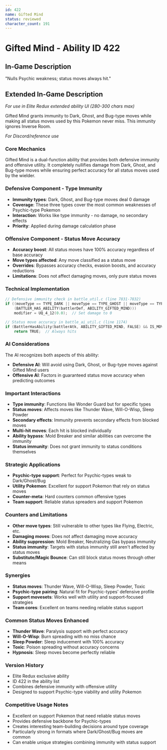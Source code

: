 ```yaml
---
id: 422
name: Gifted Mind
status: reviewed
character_count: 191
---
```


# Gifted Mind - Ability ID 422

## In-Game Description
"Nulls Psychic weakness; status moves always hit."

## Extended In-Game Description
*For use in Elite Redux extended ability UI (280-300 chars max)*

Gifted Mind grants immunity to Dark, Ghost, and Bug-type moves while making all status moves used by this Pokemon never miss. This immunity ignores Inverse Room. 

*For Discord/reference use*

### Core Mechanics
Gifted Mind is a dual-function ability that provides both defensive immunity and offensive utility. It completely nullifies damage from Dark, Ghost, and Bug-type moves while ensuring perfect accuracy for all status moves used by the wielder.

### Defensive Component - Type Immunity
- **Immunity types**: Dark, Ghost, and Bug-type moves deal 0 damage
- **Coverage**: These three types cover the most common weaknesses of Psychic-type Pokemon
- **Interaction**: Works like type immunity - no damage, no secondary effects
- **Priority**: Applied during damage calculation phase

### Offensive Component - Status Move Accuracy
- **Accuracy boost**: All status moves have 100% accuracy regardless of base accuracy
- **Move types affected**: Any move classified as a status move
- **Overrides**: Bypasses accuracy checks, evasion boosts, and accuracy reductions
- **Limitations**: Does not affect damaging moves, only pure status moves

### Technical Implementation
```c
// Defensive immunity check in battle_util.c (line 7831-7832)
if ((moveType == TYPE_DARK || moveType == TYPE_GHOST || moveType == TYPE_BUG) && 
    (BATTLER_HAS_ABILITY(battlerDef, ABILITY_GIFTED_MIND)))
    modifier = UQ_4_12(0.0);  // Set damage to 0

// Status move accuracy in battle_ai_util.c (line 1174)
if (BattlerHasAbility(battlerAtk, ABILITY_GIFTED_MIND, FALSE) && IS_MOVE_STATUS(move)) 
    return TRUE;  // Always hits
```

### AI Considerations
The AI recognizes both aspects of this ability:
- **Defensive AI**: Will avoid using Dark, Ghost, or Bug-type moves against Gifted Mind users
- **Offensive AI**: Factors in guaranteed status move accuracy when predicting outcomes

### Important Interactions
- **Type immunity**: Functions like Wonder Guard but for specific types
- **Status moves**: Affects moves like Thunder Wave, Will-O-Wisp, Sleep Powder
- **Secondary effects**: Immunity prevents secondary effects from blocked moves
- **Multi-hit moves**: Each hit is blocked individually
- **Ability bypass**: Mold Breaker and similar abilities can overcome the immunity
- **Status immunity**: Does not grant immunity to status conditions themselves

### Strategic Applications
- **Psychic-type support**: Perfect for Psychic-types weak to Dark/Ghost/Bug
- **Utility Pokemon**: Excellent for support Pokemon that rely on status moves
- **Counter-meta**: Hard counters common offensive types
- **Team support**: Reliable status spreaders and support Pokemon

### Counters and Limitations
- **Other move types**: Still vulnerable to other types like Flying, Electric, etc.
- **Damaging moves**: Does not affect damaging move accuracy
- **Ability suppression**: Mold Breaker, Neutralizing Gas bypass immunity
- **Status immunity**: Targets with status immunity still aren't affected by status moves
- **Substitute/Magic Bounce**: Can still block status moves through other means

### Synergies
- **Status moves**: Thunder Wave, Will-O-Wisp, Sleep Powder, Toxic
- **Psychic-type pairing**: Natural fit for Psychic-types' defensive profile
- **Support movesets**: Works well with utility and support-focused strategies
- **Team cores**: Excellent on teams needing reliable status support

### Common Status Moves Enhanced
- **Thunder Wave**: Paralysis support with perfect accuracy
- **Will-O-Wisp**: Burn spreading with no miss chance
- **Sleep Powder**: Sleep inducement with 100% accuracy
- **Toxic**: Poison spreading without accuracy concerns
- **Hypnosis**: Sleep moves become perfectly reliable

### Version History
- Elite Redux exclusive ability
- ID 422 in the ability list
- Combines defensive immunity with offensive utility
- Designed to support Psychic-type viability and utility Pokemon

### Competitive Usage Notes
- Excellent on support Pokemon that need reliable status moves
- Provides defensive backbone for Psychic-types
- Creates interesting team-building decisions around type coverage
- Particularly strong in formats where Dark/Ghost/Bug moves are common
- Can enable unique strategies combining immunity with status support